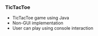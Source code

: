 ### TicTacToe

- TicTacToe game using Java
- Non-GUI implementation
- User can play using console interaction
